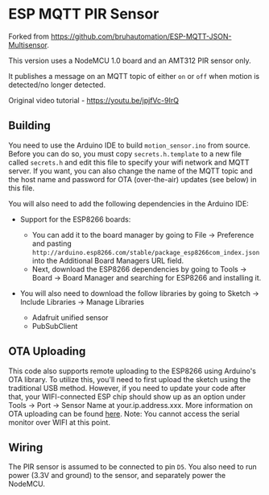 # ESP MQTT PIR Sensor

Forked from <https://github.com/bruhautomation/ESP-MQTT-JSON-Multisensor>.

This version uses a NodeMCU 1.0 board and an AMT312 PIR sensor only.

It publishes a message on an MQTT topic of either `on` or `off` when motion
is detected/no longer detected.

Original video tutorial - <https://youtu.be/jpjfVc-9IrQ>

## Building

You need to use the Arduino IDE to build `motion_sensor.ino` from source. Before
you can do so, you must copy `secrets.h.template` to a new file called
`secrets.h` and edit this file to specify your wifi network and MQTT server. If
you want, you can also change the name of the MQTT topic and the host name and
password for OTA (over-the-air) updates (see below) in this file.

You will also need to add the following dependencies in the Arduino IDE:
  
- Support for the ESP8266 boards:
  - You can add it to the board manager by going to File -> Preference and
    pasting `http://arduino.esp8266.com/stable/package_esp8266com_index.json`
    into the Additional Board Managers URL field.
  - Next, download the ESP8266 dependencies by going to Tools -> Board ->
    Board Manager and searching for ESP8266 and installing it.

- You will also need to download the follow libraries by going to
  Sketch -> Include Libraries -> Manage Libraries
  - Adafruit unified sensor
  - PubSubClient

## OTA Uploading

This code also supports remote uploading to the ESP8266 using Arduino's OTA
library. To utilize this, you'll need to first upload the sketch using the
traditional USB method. However, if you need to update your code after that,
your WIFI-connected ESP chip should show up as an option under Tools -> Port ->
Sensor Name at your.ip.address.xxx. More information on OTA uploading can be
found [here](http://esp8266.github.io/Arduino/versions/2.0.0/doc/ota_updates/ota_updates.html).
Note: You cannot access the serial monitor over WIFI at this point.  

## Wiring

The PIR sensor is assumed to be connected to pin `D5`. You also need to run
power (3.3V and ground) to the sensor, and separately power the NodeMCU.
